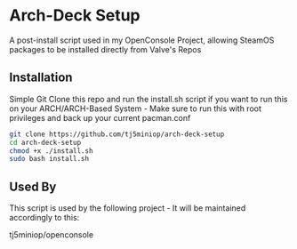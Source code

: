 # Arch-Deck Setup

A post-install script used in my OpenConsole Project, allowing SteamOS packages to be installed directly from Valve's Repos

## Installation

Simple Git Clone this repo and run the install.sh script if you want to run this on your ARCH/ARCH-Based System - Make sure to run this with root privileges and back up your current pacman.conf

```bash
git clone https://github.com/tj5miniop/arch-deck-setup
cd arch-deck-setup
chmod +x ./install.sh
sudo bash install.sh
```



## Used By

This script is used by the following project - It will be maintained accordingly to this:

tj5miniop/openconsole
